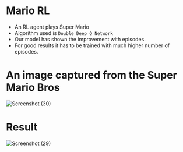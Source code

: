 # Mario RL
- An RL agent plays Super Mario
- Algorithm used is `Double Deep Q Network`
- Our model has shown the improvement with episodes. 
- For good results it has to be trained with much higher number of episodes.

# An image captured from the Super Mario Bros
 ![Screenshot (30)](https://user-images.githubusercontent.com/84125572/175801937-0a577515-9977-4da9-a20b-ca3eb5b37488.png)
# Result
![Screenshot (29)](https://user-images.githubusercontent.com/84125572/175801954-1744b829-86d1-49bc-8678-f2ca4150dd09.png)
